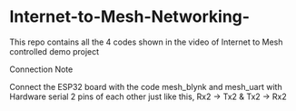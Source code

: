 # Internet-to-Mesh-Networking-
This repo contains all the 4 codes shown in the video of Internet to Mesh controlled demo project 

Connection Note

Connect the ESP32 board with the code mesh_blynk and mesh_uart with Hardware serial 2 pins of each other just like this, Rx2 -> Tx2 & Tx2 -> Rx2
